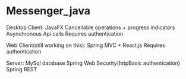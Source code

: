 # Messenger_java

Desktop Client: 
    JavaFX
    Cancellable operations + progress indicators
    Asynchronous Api calls
    Requires authentication

Web Client(still working on this):
    Spring MVC + React.js
    Requires authentication

Server: 
    MySql database
    Spring Web Security(httpBasic authentication)
    Spring REST
